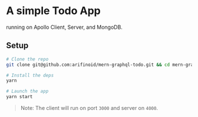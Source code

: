 # A simple Todo App 

running on Apollo Client, Server, and MongoDB.

## Setup

```bash
# Clone the repo
git clone git@github.com:arifinoid/mern-graphql-todo.git && cd mern-graphql-todo

# Install the deps
yarn

# Launch the app
yarn start
```

> Note: The client will run on port `3000` and server on `4000`.